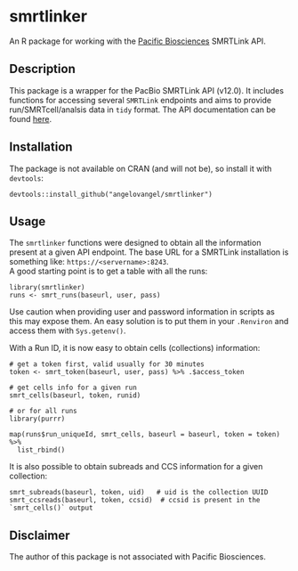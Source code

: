 # smrtlinker
An R package for working with the [Pacific Biosciences](https://www.pacb.com/) SMRTLink API.

## Description
This package is a wrapper for the PacBio SMRTLink API (v12.0). It includes functions for accessing several `SMRTLink` endpoints and aims to provide run/SMRTcell/analsis data in `tidy` format.
The API documentation can be found [here](https://www.pacb.com/wp-content/uploads/SMRT_Link_Web_Services_API_Use_Cases_v12.0.pdf).
 
## Installation
The package is not available on CRAN (and will not be), so install it with `devtools`:
```
devtools::install_github("angelovangel/smrtlinker")
```
## Usage
The `smrtlinker` functions were designed to obtain all the information present at a given API endpoint. The base URL for a SMRTLink installation is something like:  `https://<servername>:8243`.   
A good starting point is to get a table with all the runs:

```
library(smrtlinker)
runs <- smrt_runs(baseurl, user, pass)
```
Use caution when providing user and password information in scripts as this may expose them. An easy solution is to put them in your `.Renviron` and access them with `Sys.getenv()`.

With a Run ID, it is now easy to obtain cells (collections) information:

```
# get a token first, valid usually for 30 minutes
token <- smrt_token(baseurl, user, pass) %>% .$access_token

# get cells info for a given run
smrt_cells(baseurl, token, runid)

# or for all runs
library(purrr)

map(runs$run_uniqueId, smrt_cells, baseurl = baseurl, token = token) %>%
  list_rbind()

```

It is also possible to obtain subreads and CCS information for a given collection:

```
smrt_subreads(baseurl, token, uid)   # uid is the collection UUID
smrt_ccsreads(baseurl, token, ccsid)  # ccsid is present in the `smrt_cells()` output
```

## Disclaimer
The author of this package is not associated with Pacific Biosciences.
